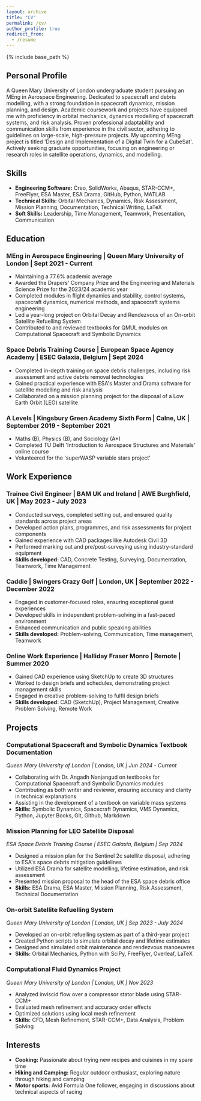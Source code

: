 ```yaml
---
layout: archive
title: "CV"
permalink: /cv/
author_profile: true
redirect_from:
  - /resume
---
```


{% include base_path %}

## Personal Profile

A Queen Mary University of London undergraduate student pursuing an MEng in Aerospace Engineering. Dedicated to spacecraft and debris modelling, with a strong foundation in spacecraft dynamics, mission planning, and design. Academic coursework and projects have equipped me with proficiency in orbital mechanics, dynamics modelling of spacecraft systems, and risk analysis. Proven professional adaptability and communication skills from experience in the civil sector, adhering to guidelines on large-scale, high-pressure projects. My upcoming MEng project is titled 'Design and Implementation of a Digital Twin for a CubeSat'. Actively seeking graduate opportunities, focusing on engineering or research roles in satellite operations, dynamics, and modelling.

## Skills

* **Engineering Software:** Creo, SolidWorks, Abaqus, STAR-CCM+, FreeFlyer, ESA Master, ESA Drama, GitHub, Python, MATLAB
* **Technical Skills:** Orbital Mechanics, Dynamics, Risk Assessment, Mission Planning, Documentation, Technical Writing, LaTeX
* **Soft Skills:** Leadership, Time Management, Teamwork, Presentation, Communication

## Education

### MEng in Aerospace Engineering | Queen Mary University of London | Sept 2021 - Current
* Maintaining a 77.6% academic average
* Awarded the Drapers' Company Prize and the Engineering and Materials Science Prize for the 2023/24 academic year
* Completed modules in flight dynamics and stability, control systems, spacecraft dynamics, numerical methods, and spacecraft systems engineering
* Led a year-long project on Orbital Decay and Rendezvous of an On-orbit Satellite Refuelling System
* Contributed to and reviewed textbooks for QMUL modules on Computational Spacecraft and Symbolic Dynamics

### Space Debris Training Course | European Space Agency Academy | ESEC Galaxia, Belgium | Sept 2024
* Completed in-depth training on space debris challenges, including risk assessment and active debris removal technologies
* Gained practical experience with ESA's Master and Drama software for satellite modelling and risk analysis
* Collaborated on a mission planning project for the disposal of a Low Earth Orbit (LEO) satellite

### A Levels | Kingsbury Green Academy Sixth Form | Calne, UK | September 2019 - September 2021
* Maths (B), Physics (B), and Sociology (A*)
* Completed TU Delft 'Introduction to Aerospace Structures and Materials' online course
* Volunteered for the 'superWASP variable stars project'

## Work Experience

### Trainee Civil Engineer | BAM UK and Ireland | AWE Burghfield, UK | May 2023 - July 2023
* Conducted surveys, completed setting out, and ensured quality standards across project areas
* Developed action plans, programmes, and risk assessments for project components
* Gained experience with CAD packages like Autodesk Civil 3D
* Performed marking out and pre/post-surveying using industry-standard equipment
* **Skills developed:** CAD, Concrete Testing, Surveying, Documentation, Teamwork, Time Management

### Caddie | Swingers Crazy Golf | London, UK | September 2022 - December 2022
* Engaged in customer-focused roles, ensuring exceptional guest experiences
* Developed skills in independent problem-solving in a fast-paced environment
* Enhanced communication and public speaking abilities
* **Skills developed:** Problem-solving, Communication, Time management, Teamwork

### Online Work Experience | Halliday Fraser Monro | Remote | Summer 2020
* Gained CAD experience using SketchUp to create 3D structures
* Worked to design briefs and schedules, demonstrating project management skills
* Engaged in creative problem-solving to fulfil design briefs
* **Skills developed:** CAD (SketchUp), Project Management, Creative Problem Solving, Remote Work

## Projects

### Computational Spacecraft and Symbolic Dynamics Textbook Documentation
*Queen Mary University of London | London, UK | Jun 2024 - Current*
* Collaborating with Dr. Angadh Nanjangud on textbooks for Computational Spacecraft and Symbolic Dynamics modules
* Contributing as both writer and reviewer, ensuring accuracy and clarity in technical explanations
* Assisting in the development of a textbook on variable mass systems
* **Skills:** Symbolic Dynamics, Spacecraft Dynamics, VMS Dynamics, Python, Jupyter Books, Git, Github, Markdown

### Mission Planning for LEO Satellite Disposal
*ESA Space Debris Training Course | ESEC Galaxia, Belgium | Sep 2024*
* Designed a mission plan for the Sentinel 2c satellite disposal, adhering to ESA's space debris mitigation guidelines
* Utilized ESA Drama for satellite modelling, lifetime estimation, and risk assessment
* Presented mission proposal to the head of the ESA space debris office
* **Skills:** ESA Drama, ESA Master, Mission Planning, Risk Assessment, Technical Documentation

### On-orbit Satellite Refuelling System
*Queen Mary University of London | London, UK | Sep 2023 - July 2024*
* Developed an on-orbit refuelling system as part of a third-year project
* Created Python scripts to simulate orbital decay and lifetime estimates
* Designed and simulated orbit maintenance and rendezvous manoeuvres
* **Skills:** Orbital Mechanics, Python with SciPy, FreeFlyer, Overleaf, LaTeX

### Computational Fluid Dynamics Project
*Queen Mary University of London | London, UK | Nov 2023*
* Analyzed inviscid flow over a compressor stator blade using STAR-CCM+
* Evaluated mesh refinement and accuracy order effects
* Optimized solutions using local mesh refinement
* **Skills:** CFD, Mesh Refinement, STAR-CCM+, Data Analysis, Problem Solving

## Interests

* **Cooking:** Passionate about trying new recipes and cuisines in my spare time
* **Hiking and Camping:** Regular outdoor enthusiast, exploring nature through hiking and camping
* **Motor sports:** Avid Formula One follower, engaging in discussions about technical aspects of racing
